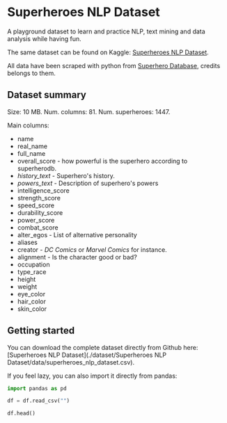 # Superheroes NLP Dataset

A playground dataset to learn and practice NLP, text mining and data analysis while having fun.

The same dataset can be found on Kaggle: [Superheroes NLP Dataset]().

All data have been scraped with python from [Superhero Database](https://www.superherodb.com/), credits belongs to them.

## Dataset summary

Size: 10 MB.
Num. columns: 81.
Num. superheroes: 1447.

Main columns:
   - name
   - real_name
   - full_name
   - overall_score - how powerful is the superhero according to superherodb.
   - *history_text* - Superhero's history.
   - *powers_text* - Description of superhero's powers
   - intelligence_score
   - strength_score
   - speed_score
   - durability_score
   - power_score	
   - combat_score
   - alter_egos - List of alternative personality
   - aliases 
   - creator - _DC Comics_ or _Marvel Comics_ for instance.
   - alignment	- Is the character good or bad?
   - occupation
   - type_race	
   - height	
   - weight	
   - eye_color	
   - hair_color	
   - skin_color


## Getting started

You can download the complete dataset directly from Github here: [Superheroes NLP Dataset](./dataset/Superheroes NLP Dataset/data/superheroes_nlp_dataset.csv).

If you feel lazy, you can also import it directly from pandas:

```python
import pandas as pd

df = df.read_csv("")

df.head()
```
